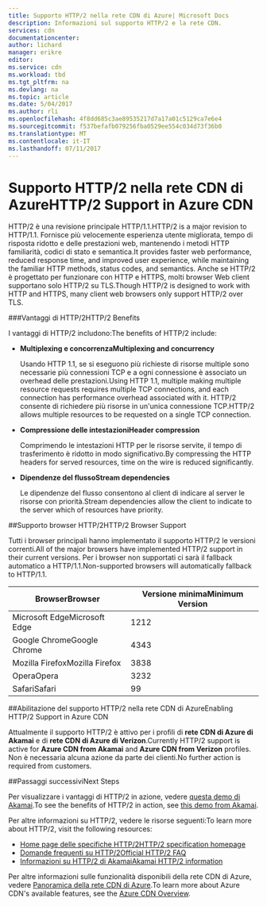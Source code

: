 ```yaml
---
title: Supporto HTTP/2 nella rete CDN di Azure| Microsoft Docs
description: Informazioni sul supporto HTTP/2 e la rete CDN.
services: cdn
documentationcenter: 
author: lichard
manager: erikre
editor: 
ms.service: cdn
ms.workload: tbd
ms.tgt_pltfrm: na
ms.devlang: na
ms.topic: article
ms.date: 5/04/2017
ms.author: rli
ms.openlocfilehash: 4f8dd685c3ae89535217d7a17a01c5129ca7e6e4
ms.sourcegitcommit: f537befafb079256fba0529ee554c034d73f36b0
ms.translationtype: MT
ms.contentlocale: it-IT
ms.lasthandoff: 07/11/2017
---
```

# <a name="http2-support-in-azure-cdn"></a><span data-ttu-id="d5a79-103">Supporto HTTP/2 nella rete CDN di Azure</span><span class="sxs-lookup"><span data-stu-id="d5a79-103">HTTP/2 Support in Azure CDN</span></span>

<span data-ttu-id="d5a79-104">HTTP/2 è una revisione principale HTTP/1.1\.</span><span class="sxs-lookup"><span data-stu-id="d5a79-104">HTTP/2 is a major revision to HTTP/1.1\.</span></span> <span data-ttu-id="d5a79-105">Fornisce più velocemente esperienza utente migliorata, tempo di risposta ridotto e delle prestazioni web, mantenendo i metodi HTTP familiarità, codici di stato e semantica.</span><span class="sxs-lookup"><span data-stu-id="d5a79-105">It provides faster web performance, reduced response time, and improved user experience, while maintaining the familiar HTTP methods, status codes, and semantics.</span></span> <span data-ttu-id="d5a79-106">Anche se HTTP/2 è progettato per funzionare con HTTP e HTTPS, molti browser Web client supportano solo HTTP/2 su TLS.</span><span class="sxs-lookup"><span data-stu-id="d5a79-106">Though HTTP/2 is designed to work with HTTP and HTTPS, many client web browsers only support HTTP/2 over TLS.</span></span>

###<a name="http2-benefits"></a><span data-ttu-id="d5a79-107">Vantaggi di HTTP/2</span><span class="sxs-lookup"><span data-stu-id="d5a79-107">HTTP/2 Benefits</span></span>

<span data-ttu-id="d5a79-108">I vantaggi di HTTP/2 includono:</span><span class="sxs-lookup"><span data-stu-id="d5a79-108">The benefits of HTTP/2 include:</span></span>

*   <span data-ttu-id="d5a79-109">**Multiplexing e concorrenza**</span><span class="sxs-lookup"><span data-stu-id="d5a79-109">**Multiplexing and concurrency**</span></span>

    <span data-ttu-id="d5a79-110">Usando HTTP 1.1, se si eseguono più richieste di risorse multiple sono necessarie più connessioni TCP e a ogni connessione è associato un overhead delle prestazioni.</span><span class="sxs-lookup"><span data-stu-id="d5a79-110">Using HTTP 1.1, multiple making multiple resource requests requires multiple TCP connections, and each connection has performance overhead associated with it.</span></span> <span data-ttu-id="d5a79-111">HTTP/2 consente di richiedere più risorse in un'unica connessione TCP.</span><span class="sxs-lookup"><span data-stu-id="d5a79-111">HTTP/2 allows multiple resources to be requested on a single TCP connection.</span></span>

*   <span data-ttu-id="d5a79-112">**Compressione delle intestazioni**</span><span class="sxs-lookup"><span data-stu-id="d5a79-112">**Header compression**</span></span>

    <span data-ttu-id="d5a79-113">Comprimendo le intestazioni HTTP per le risorse servite, il tempo di trasferimento è ridotto in modo significativo.</span><span class="sxs-lookup"><span data-stu-id="d5a79-113">By compressing the HTTP headers for served resources, time on the wire is reduced significantly.</span></span>

*   <span data-ttu-id="d5a79-114">**Dipendenze del flusso**</span><span class="sxs-lookup"><span data-stu-id="d5a79-114">**Stream dependencies**</span></span>

    <span data-ttu-id="d5a79-115">Le dipendenze del flusso consentono al client di indicare al server le risorse con priorità.</span><span class="sxs-lookup"><span data-stu-id="d5a79-115">Stream dependencies allow the client to indicate to the server which of resources have priority.</span></span>


##<a name="http2-browser-support"></a><span data-ttu-id="d5a79-116">Supporto browser HTTP/2</span><span class="sxs-lookup"><span data-stu-id="d5a79-116">HTTP/2 Browser Support</span></span>

<span data-ttu-id="d5a79-117">Tutti i browser principali hanno implementato il supporto HTTP/2 le versioni correnti.</span><span class="sxs-lookup"><span data-stu-id="d5a79-117">All of the major browsers have implemented HTTP/2 support in their current versions.</span></span> <span data-ttu-id="d5a79-118">Per i browser non supportati ci sarà il fallback automatico a HTTP/1.1.</span><span class="sxs-lookup"><span data-stu-id="d5a79-118">Non-supported browsers will automatically fallback to HTTP/1.1.</span></span>

|<span data-ttu-id="d5a79-119">Browser</span><span class="sxs-lookup"><span data-stu-id="d5a79-119">Browser</span></span>|<span data-ttu-id="d5a79-120">Versione minima</span><span class="sxs-lookup"><span data-stu-id="d5a79-120">Minimum Version</span></span>|
|-------------|------------|
|<span data-ttu-id="d5a79-121">Microsoft Edge</span><span class="sxs-lookup"><span data-stu-id="d5a79-121">Microsoft Edge</span></span>| <span data-ttu-id="d5a79-122">12</span><span class="sxs-lookup"><span data-stu-id="d5a79-122">12</span></span>|
|<span data-ttu-id="d5a79-123">Google Chrome</span><span class="sxs-lookup"><span data-stu-id="d5a79-123">Google Chrome</span></span>| <span data-ttu-id="d5a79-124">43</span><span class="sxs-lookup"><span data-stu-id="d5a79-124">43</span></span>|
|<span data-ttu-id="d5a79-125">Mozilla Firefox</span><span class="sxs-lookup"><span data-stu-id="d5a79-125">Mozilla Firefox</span></span>| <span data-ttu-id="d5a79-126">38</span><span class="sxs-lookup"><span data-stu-id="d5a79-126">38</span></span>|
|<span data-ttu-id="d5a79-127">Opera</span><span class="sxs-lookup"><span data-stu-id="d5a79-127">Opera</span></span>| <span data-ttu-id="d5a79-128">32</span><span class="sxs-lookup"><span data-stu-id="d5a79-128">32</span></span>|
|<span data-ttu-id="d5a79-129">Safari</span><span class="sxs-lookup"><span data-stu-id="d5a79-129">Safari</span></span>| <span data-ttu-id="d5a79-130">9</span><span class="sxs-lookup"><span data-stu-id="d5a79-130">9</span></span>|

##<a name="enabling-http2-support-in-azure-cdn"></a><span data-ttu-id="d5a79-131">Abilitazione del supporto HTTP/2 nella rete CDN di Azure</span><span class="sxs-lookup"><span data-stu-id="d5a79-131">Enabling HTTP/2 Support in Azure CDN</span></span>

<span data-ttu-id="d5a79-132">Attualmente il supporto HTTP/2 è attivo per i profili di **rete CDN di Azure di Akamai** e di **rete CDN di Azure di Verizon**.</span><span class="sxs-lookup"><span data-stu-id="d5a79-132">Currently HTTP/2 support is active for **Azure CDN from Akamai** and **Azure CDN from Verizon** profiles.</span></span> <span data-ttu-id="d5a79-133">Non è necessaria alcuna azione da parte dei clienti.</span><span class="sxs-lookup"><span data-stu-id="d5a79-133">No further action is required from customers.</span></span>

##<a name="next-steps"></a><span data-ttu-id="d5a79-134">Passaggi successivi</span><span class="sxs-lookup"><span data-stu-id="d5a79-134">Next Steps</span></span>

<span data-ttu-id="d5a79-135">Per visualizzare i vantaggi di HTTP/2 in azione, vedere [questa demo di Akamai](https://http2.akamai.com/demo).</span><span class="sxs-lookup"><span data-stu-id="d5a79-135">To see the benefits of HTTP/2 in action, see [this demo from Akamai](https://http2.akamai.com/demo).</span></span>

<span data-ttu-id="d5a79-136">Per altre informazioni su HTTP/2, vedere le risorse seguenti:</span><span class="sxs-lookup"><span data-stu-id="d5a79-136">To learn more about HTTP/2, visit the following resources:</span></span>

*   [<span data-ttu-id="d5a79-137">Home page delle specifiche HTTP/2</span><span class="sxs-lookup"><span data-stu-id="d5a79-137">HTTP/2 specification homepage</span></span>](https://http2.github.io/)
*   [<span data-ttu-id="d5a79-138">Domande frequenti su HTTP/2</span><span class="sxs-lookup"><span data-stu-id="d5a79-138">Official HTTP/2 FAQ</span></span>](https://http2.github.io/faq/)
*   [<span data-ttu-id="d5a79-139">Informazioni su HTTP/2 di Akamai</span><span class="sxs-lookup"><span data-stu-id="d5a79-139">Akamai HTTP/2 information</span></span>](https://http2.akamai.com/)

<span data-ttu-id="d5a79-140">Per altre informazioni sulle funzionalità disponibili della rete CDN di Azure, vedere [Panoramica della rete CDN di Azure](https://azure.microsoft.com/documentation/articles/cdn-overview/).</span><span class="sxs-lookup"><span data-stu-id="d5a79-140">To learn more about Azure CDN's available features, see the [Azure CDN Overview](https://azure.microsoft.com/documentation/articles/cdn-overview/).</span></span>